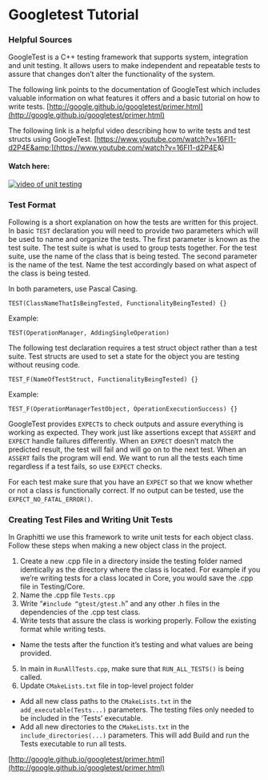 # Googletest Tutorial

### Helpful Sources

GoogleTest is a C++ testing framework that supports system, integration and unit testing. It allows users to make independent and repeatable tests to assure that changes don’t alter the functionality of the system. 
	
The following link points to the documentation of GoogleTest which includes valuable information on what features it offers and a basic tutorial on how to write tests.
[http://google.github.io/googletest/primer.html](http://google.github.io/googletest/primer.html)

The following link is a helpful video describing how to write tests and test structs using GoogleTest.
[https://www.youtube.com/watch?v=16FI1-d2P4E&amp;](https://www.youtube.com/watch?v=16FI1-d2P4E&amp;)

#### Watch here:

[![video of unit testing](http://img.youtube.com/vi/16FI1-d2P4E/0.jpg)](http://www.youtube.com/watch?v=16FI1-d2P4E "C++ Unit Testing With Google Test Tutorial")

### Test Format

Following is a short explanation on how the tests are written for this project. In basic `TEST` declaration you will need to provide two parameters which will be used to name and organize the tests. The first parameter is known as the test suite. The test suite is what is used to group tests together. For the test suite, use the name of the class that is being tested. The second parameter is the name of the test. Name the test accordingly based on what aspect of the class is being tested. 

In both parameters, use Pascal Casing.

    TEST(ClassNameThatIsBeingTested, FunctionalityBeingTested) {}

Example: 

    TEST(OperationManager, AddingSingleOperation)

The following test declaration requires a test struct object rather than a test suite. Test structs are used to set a state for the object you are testing without reusing code. 

    TEST_F(NameOfTestStruct, FunctionalityBeingTested) {}

Example: 

    TEST_F(OperationManagerTestObject, OperationExecutionSuccess) {}

GoogleTest provides `EXPECT`s to check outputs and assure everything is working as expected. They work just like assertions except that `ASSERT` and `EXPECT` handle failures differently. When an `EXPECT` doesn’t match the predicted result, the test will fail and will go on to the next test. When an `ASSERT` fails the program will end. We want to run all the tests each time regardless if a test fails, so use `EXPECT` checks.

For each test make sure that you have an `EXPECT` so that we know whether or not a class is functionally correct.  If no output can be tested, use the `EXPECT_NO_FATAL_ERROR()`.

### Creating Test Files and Writing Unit Tests

In Graphitti we use this framework to write unit tests for each object class. Follow these steps when making a new object class in the project.

 1. Create a new .cpp file in a directory inside the testing folder named identically as the directory where the class is located. For example if you we’re writing tests for a class  located in Core, you would save the .cpp file in Testing/Core. 
 2. Name the .cpp file `Tests.cpp` 
 3. Write “`#include “gtest/gtest.h`” and any other .h files in the dependencies of the .cpp test class. 
 4. Write tests that assure the class is working properly. Follow the existing format while writing tests.
 * Name the tests after the function it’s testing and what values are being provided. 
 5. In main in `RunAllTests.cpp`, make sure that `RUN_ALL_TESTS()` is being called.
 6. Update `CMakeLists.txt` file in top-level project folder
* Add all new class paths to the `CMakeLists.txt` in the `add_executable(Tests...)` parameters. The testing files only needed to be included in the ‘Tests’ executable. 
* Add all new directories to the `CMakeLists.txt` in the `include_directories(...)` parameters. This will add  Build and run the Tests executable to run all tests.

[http://google.github.io/googletest/primer.html](http://google.github.io/googletest/primer.html)
